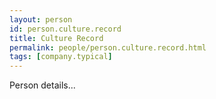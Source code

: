 ```yaml
---
layout: person
id: person.culture.record
title: Culture Record
permalink: people/person.culture.record.html
tags: [company.typical]
---
```


Person details...